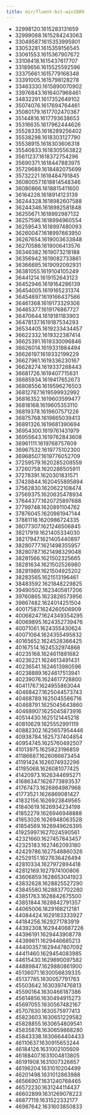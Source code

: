 ```yaml
---
title: mir/fluent-bit-win1809
---
```

- 32998120.1615283131659
- 32999068.1615284243063
- 33049587.1615353995901
- 33053281.1615359156545
- 33061553.1615367907672
- 33108418.1615437617707
- 33189656.1615525592596
- 33375661.1615779168348
- 33391005.1615798128278
- 33463330.1615890070902
- 33976843.1616407968461
- 34832291.1617352649102
- 35074076.1617694764461
- 35080179.1617702470367
- 35144816.1617793638653
- 35316635.1617962444626
- 35528335.1618289256402
- 35538298.1618303127790
- 35538915.1618303606318
- 35540833.1618305563822
- 35611237.1618372754296
- 35690371.1618447883975
- 35729689.1618482075699
- 35732221.1618484791845
- 36080057.1618814548346
- 36080866.1618815411600
- 36164228.1618914123139
- 36244328.1618982607588
- 36244346.1618982581848
- 36255671.1618992987132
- 36257596.1618994960554
- 36259543.1618997480093
- 36260047.1618997663950
- 36267654.1619003633848
- 36270586.1619006413576
- 36346382.1619073218188
- 36356942.1619082733861
- 36366695.1619092092931
- 36381055.1619104105249
- 36441214.1619152643123
- 36452946.1619164286139
- 36454005.1619165231374
- 36454697.1619166437566
- 36461368.1619173329306
- 36465377.1619176867727
- 36470644.1619181183903
- 36478137.1619187534293
- 36534405.1619233434457
- 36622332.1619322387414
- 36625391.1619330096846
- 36626014.1619331884494
- 36626197.1619332199229
- 36627961.1619336230167
- 36628274.1619337288443
- 36681726.1619407715631
- 36685934.1619417652673
- 36808556.1619596276503
- 36812787.1619599932992
- 36816352.1619603599477
- 36818168.1619605353110
- 36819378.1619607571226
- 36875768.1619665039413
- 36891326.1619681390694
- 36954300.1619761431979
- 36955643.1619762843608
- 36961111.1619768757609
- 36967532.1619775102300
- 36968507.1619776052709
- 37259579.1620285208559
- 37260758.1620286505911
- 37278391.1620301831571
- 37428844.1620455895894
- 37562830.1620622108474
- 37569375.1620635478934
- 37644377.1620725897688
- 37799748.1620891104762
- 37876045.1620981947144
- 37881118.1620986724335
- 38077307.1621246506845
- 38217919.1621405334030
- 38217947.1621405440897
- 38280777.1621498355957
- 38280787.1621498329048
- 38281566.1621502325665
- 38281634.1621502526980
- 38281989.1621504925202
- 38283565.1621513196461
- 38483592.1621848229825
- 39490502.1623405817206
- 39760865.1623826573956
- 39867482.1624014251504
- 40017587.1624260506909
- 40068247.1624349354295
- 40069895.1624352739476
- 40071061.1624355430624
- 40071064.1624355495832
- 40165652.1624528366425
- 40167514.1624532974868
- 40235168.1624611881682
- 40236221.1624613491431
- 40236541.1624613980596
- 40238889.1624617513941
- 40239076.1624617728800
- 40411767.1624955863044
- 40468427.1625044573743
- 40468789.1625045586716
- 40468791.1625045643860
- 40468907.1625045873916
- 40514430.1625121445218
- 40810629.1625552991119
- 40882302.1625657954446
- 40938784.1625737404854
- 40954745.1625760492507
- 41013975.1625823196859
- 41186687.1626066673454
- 41191424.1626074932296
- 41195068.1626081077425
- 41420973.1626344695271
- 41686347.1626773893537
- 41767473.1626864987968
- 41773521.1626869081427
- 41832156.1626923849565
- 41840619.1626934234198
- 41852279.1626946948888
- 41853026.1626948063528
- 41854569.1626949626395
- 41925997.1627024590561
- 42321660.1627457843457
- 42325183.1627462093180
- 42429786.1627548860326
- 42529151.1627636426494
- 42810334.1627972894418
- 42812169.1627974100806
- 43606859.1628653041923
- 43832628.1628825527290
- 43845580.1628837702280
- 43851763.1628842675500
- 43851844.1628842791357
- 44065006.1629168212181
- 44084424.1629183333927
- 44184256.1629271783919
- 44392308.1629440687226
- 44396191.1629443908778
- 44399611.1629446685213
- 44400357.1629447807092
- 44411460.1629454083985
- 44615430.1629690097582
- 44889847.1629880861900
- 45136071.1630056839335
- 45137785.1630057791763
- 45503642.1630397476813
- 45590164.1630466187386
- 45614856.1630494915273
- 45697055.1630567482167
- 45707830.1630575977413
- 45823603.1630651229582
- 45828855.1630654809541
- 45835878.1630659868280
- 45843338.1630664404433
- 46110637.1630915653244
- 46184126.1631002105609
- 46188407.1631004813805
- 46191908.1631007326657
- 46196204.1631010204499
- 46201498.1631012863988
- 46566907.1631240768465
- 46572230.1631244114437
- 46602899.1631269078223
- 46877119.1631522332177
- 46987642.1631603850833
